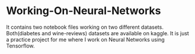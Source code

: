 # Working-On-Neural-Networks
It contains two notebook files working on two different datasets. Both(diabetes and wine-reviews) datasets are available on kaggle. It is just a practice project for me 
where I work on Neural Networks using Tensorflow. 
